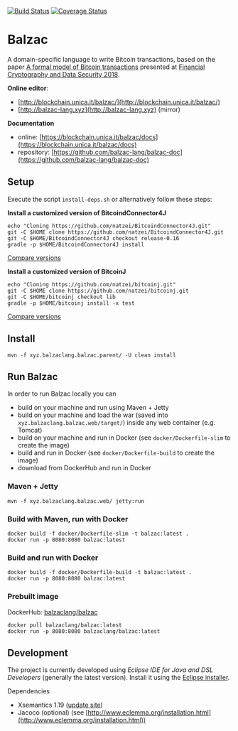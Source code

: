 [![Build Status](https://travis-ci.org/balzac-lang/balzac.svg?branch=master)](https://travis-ci.org/balzac-lang/balzac)
[![Coverage Status](https://coveralls.io/repos/github/balzac-lang/balzac/badge.svg)](https://coveralls.io/github/balzac-lang/balzac)

# Balzac

A domain-specific language to write Bitcoin transactions, based on the paper
[A formal model of Bitcoin transactions](https://eprint.iacr.org/2017/1124.pdf) presented at [Financial Cryptography and Data Security 2018](http://fc18.ifca.ai/).

**Online editor**:

- [http://blockchain.unica.it/balzac/](http://blockchain.unica.it/balzac/)
- [http://balzac-lang.xyz](http://balzac-lang.xyz) (mirror)

**Documentation**

- online: [https://blockchain.unica.it/balzac/docs](https://blockchain.unica.it/balzac/docs)
- repository: [https://github.com/balzac-lang/balzac-doc](https://github.com/balzac-lang/balzac-doc)




## Setup

Execute the script `install-deps.sh` or alternatively follow these steps:

**Install a customized version of BitcoindConnector4J**
```
echo "Cloning https://github.com/natzei/BitcoindConnector4J.git"
git -C $HOME clone https://github.com/natzei/BitcoindConnector4J.git
git -C $HOME/BitcoindConnector4J checkout release-0.16
gradle -p $HOME/BitcoindConnector4J install
```
[Compare versions](https://github.com/SulacoSoft/BitcoindConnector4J/compare/master...natzei:master)

**Install a customized version of BitcoinJ**
```
echo "Cloning https://github.com/natzei/bitcoinj.git"
git -C $HOME clone https://github.com/natzei/bitcoinj.git
git -C $HOME/bitcoinj checkout lib
gradle -p $HOME/bitcoinj install -x test
```
[Compare versions](https://github.com/bitcoinj/bitcoinj/compare/master...natzei:lib)

## Install
```
mvn -f xyz.balzaclang.balzac.parent/ -U clean install
```

## Run Balzac

In order to run Balzac locally you can

- build on your machine and run using Maven + Jetty
- build on your machine and load the war (saved into `xyz.balzaclang.balzac.web/target/`) inside any web container (e.g. Tomcat)
- build on your machine and run in Docker (see `docker/Dockerfile-slim` to create the image)
- build and run in Docker (see `docker/Dockerfile-build` to create the image)
- download from DockerHub and run in Docker

### Maven + Jetty

```
mvn -f xyz.balzaclang.balzac.web/ jetty:run
```

### Build with Maven, run with Docker

```
docker build -f docker/Dockerfile-slim -t balzac:latest .
docker run -p 8080:8080 balzac:latest
```

### Build and run with Docker

```
docker build -f docker/Dockerfile-build -t balzac:latest .
docker run -p 8080:8080 balzac:latest
```

### Prebuilt image

DockerHub: [balzaclang/balzac](https://hub.docker.com/r/balzaclang/balzac)

```
docker pull balzaclang/balzac:latest
docker run -p 8080:8080 balzaclang/balzac:latest
```


## Development

The project is currently developed using *Eclipse IDE for Java and DSL Developers* (generally the latest version).
Install it using the [Eclipse installer](http://www.eclipse.org/downloads/eclipse-packages/).

Dependencies
- Xsemantics 1.19 ([update site](http://download.eclipse.org/xsemantics/milestones/1.19/))
- Jacoco (optional) (see [http://www.eclemma.org/installation.html](http://www.eclemma.org/installation.html))
